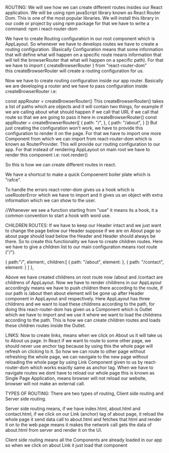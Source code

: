 ROUTING:
We will see how we can create different routes insides our React application. We will be using npm javaScript library known as React Router Dom. This is one of the most popular libraries. We will install this library in our code or project by using npm package for that we have to write a command: 
npm i react-router-dom

We have to create Routing configuration in our root component which is AppLayout. So whenever we have to develops routes we have to create a routing configuration. (Basically Configuration means that some information that will define what will happen on a specific route means information that will tell the browserRouter that what will happen on a specific path). For that we have to import { createBrowserRouter } from "react-router-dom"  
this createBrowserRouter will create a routing configuration for us.

Now we have to create routing configuration inside our app router. Basically we are developing a router and we have to pass configuration inside createBrowserRouter i.e:

const appRouter = createBrowserRouter()
This createBrowserRouter() takes a list of paths which are objects and it will contain two things, for example if we are calling about what should happen if we call that URL if we call that route so that we are going to pass it here in createBrowserRouter()
const appRouter = createBrowserRouter([
  {
    path: "/",
  },
  {
    path: "/about",
  }
])
But just creating the configuration won't work, we have to provide this configuration to render it on the page. For that we have to import one more Component from which we can import from react-router-dom which is known as RouterProvider. This will provide our routing configuration to our app. For that instead of rendering AppLayout on main root we have to render this component i.e:
root.render(<RouterProvider router = {appRouter} />)

So this is how we can create different routes in react.

We have a shortcut to make a quick Compoenent boiler plate which is "rafce".

To handle the errors react-roter-dom gives us a hook which is useRouterError which we have to import and it gives us an object with extra information which we can show to the user.

//Whenever we see a function starting from "use" it means its a hook, it a common convention to start a hook with word use.

CHILDREN ROUTES:
If we have to keep our Header intact and we just want to change the page below our Header suppose if we are on About page so about page should load below the Header and Header should always be there. So to create this functionality we have to create children routes. Here we have to give a children list to our main configuration means root route ("/").

{
    path:"/",
    element:<AppLayout/>,
    children:[
{
  path: "/about",
  element: <About/>
  },
  {
    path: "/contact",
    element: <Contact/>
  }
    ]
  },

Above we have created childrens on root route now /about and /contact are childrens of AppLayout. Now we have to render childrens in our AppLayout accordingly means we have to push children there according to the route, if our path is /about then about element will be gone up after Header component in AppLayout and respectively. Here AppLayout has three childrens and we want to load these childrens according to the path, for doing this react-router-dom has given us a Component which is Outlet which we have to import and we use it where we want to load the childrens according to the path. This is how we can create children routes and loads these children routes inside the Outlet. 
  

LINKS:
Now to create links, means when we click on About us it will take us to About us page.
In React if we want to route to some other page, we should never use anchor tag <a>  </a> because by using this the whole page will refresh on clicking to it. So how we can route to other page without refreshing the whole page, we can navigate to the new page without reloading the whole page by using Link Component given to us by react-router-dom which works exactly same as anchor tag. When we have to navigate routes we dont have to reload our whole page this is known as Single Page Application, means browser will not reload our website, browser will not make an external call.

TYPES OF ROUTING:
There are two types of routing, Client side routing and Server side routing. 

Server side routing means, if we have index.html, about.html and contact.html, if we click on our Link (anchor) tag of about page, it reload the whole page it send data call to about.html and fetches that html and render it on to the web page means it makes the network call gets the data of about.html from server and render it on the UI.

Client side routing means all the Components are already loaded in our app so when we click on about Link it just load that component 